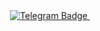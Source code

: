 <div id="badges" align="center">
  <a href="https://t.me/hyperoman">
    <img src="https://img.shields.io/badge/Telegram-4e76a6?style=for-the-badge&logo=telegram&logoColor=white" alt="Telegram Badge"/>
  </a>
    <img src="https://komarev.com/ghpvc/?username=hypeomane&style=for-the-badge&color=4e76a6" alt=""/>
</div>

<!---
hypeoman/hypeoman is a ✨ special ✨ repository because its `README.md` (this file) appears on your GitHub profile.
You can click the Preview link to take a look at your changes.
--->
